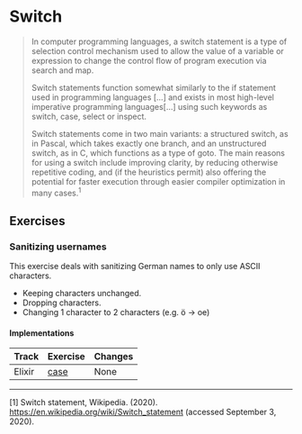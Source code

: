 # Switch

> In computer programming languages, a switch statement is a type of selection control mechanism used to allow the value of a variable or expression to change the control flow of program execution via search and map.
>
> Switch statements function somewhat similarly to the if statement used in programming languages […] and exists in most high-level imperative programming languages[…] using such keywords as switch, case, select or inspect.
>
> Switch statements come in two main variants: a structured switch, as in Pascal, which takes exactly one branch, and an unstructured switch, as in C, which functions as a type of goto. The main reasons for using a switch include improving clarity, by reducing otherwise repetitive coding, and (if the heuristics permit) also offering the potential for faster execution through easier compiler optimization in many cases.<sup>1</sup>

## Exercises

### Sanitizing usernames

This exercise deals with sanitizing German names to only use ASCII characters.

- Keeping characters unchanged.
- Dropping characters.
- Changing 1 character to 2 characters (e.g. ö -> oe)

#### Implementations

| Track  | Exercise                      | Changes |
| ------ | ----------------------------- | ------- |
| Elixir | [case][implementation-elixir] | None    |

---

[1] Switch statement, Wikipedia. (2020). https://en.wikipedia.org/wiki/Switch_statement (accessed September 3, 2020).

[ref-booleans]: ../types/boolean.md
[implementation-elixir]: ../../languages/elixir/exercises/concept/charlists/.docs/introduction.md
